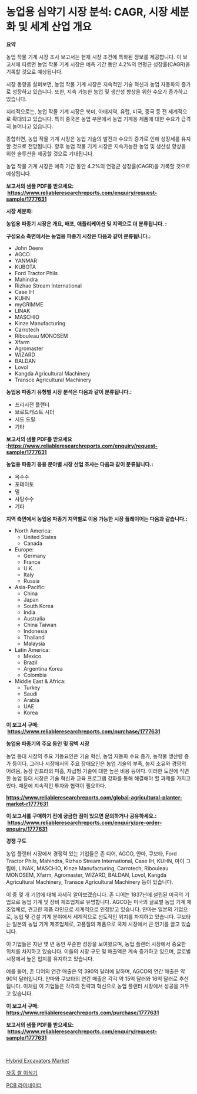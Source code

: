 <p><h1>농업용 심약기 시장 분석: CAGR, 시장 세분화 및 세계 산업 개요</h1></p><p><strong>요약</strong></p>
<p><p>농업 작물 기계 시장 조사 보고서는 현재 시장 조건에 특화된 정보를 제공합니다. 이 보고서에 따르면 농업 작물 기계 시장은 예측 기간 동안 4.2%의 연평균 성장률(CAGR)을 기록할 것으로 예상됩니다.</p><p>시장 동향을 살펴보면, 농업 작물 기계 시장은 지속적인 기술 혁신과 농업 자동화의 증가로 성장하고 있습니다. 또한, 지속 가능한 농업 및 생산성 향상을 위한 수요가 증가하고 있습니다.</p><p>지리적으로는, 농업 작물 기계 시장은 북미, 아태지역, 유럽, 미국, 중국 등 전 세계적으로 확대되고 있습니다. 특히 중국은 농업 부문에서 농업 기계용 제품에 대한 수요가 급격히 늘어나고 있습니다.</p><p>종합하면, 농업 작물 기계 시장은 농업 기술의 발전과 수요의 증가로 인해 성장세를 유지할 것으로 전망됩니다. 향후 농업 작물 기계 시장은 지속가능한 농업 및 생산성 향상을 위한 솔루션을 제공할 것으로 기대됩니다.</p><p>농업 작물 기계 시장은 예측 기간 동안 4.2%의 연평균 성장률(CAGR)을 기록할 것으로 예상됩니다.</p></p>
<p><strong>보고서의 샘플 PDF를 받으세요: &nbsp;<a href="https://www.reliableresearchreports.com/enquiry/request-sample/1777631">https://www.reliableresearchreports.com/enquiry/request-sample/1777631</a></strong></p>
<p><strong>시장 세분화:</strong></p>
<p><strong> 농업용 파종기 시장은 개요, 배포, 애플리케이션 및 지역으로 더 분류됩니다. :</strong></p>
<p><strong>구성요소 측면에서는 농업용 파종기 시장은 다음과 같이 분류됩니다.:</strong></p>
<p><ul><li>John Deere</li><li>AGCO</li><li>YANMAR</li><li>KUBOTA</li><li>Ford Tractor Phils</li><li>Mahindra</li><li>Rizhao Stream International</li><li>Case IH</li><li>KUHN</li><li>myGRIMME</li><li>LINAK</li><li>MASCHIO</li><li>Kinze Manufacturing</li><li>Carrotech</li><li>Ribouleau MONOSEM</li><li>Xfarm</li><li>Agromaster</li><li>WIZARD</li><li>BALDAN</li><li>Lovol</li><li>Kangda Agricultural Machinery</li><li>Transce Agricultural Machinery</li></ul></p>
<p><strong> 농업용 파종기 유형별 시장 분석은 다음과 같이 분류됩니다.:</strong></p>
<p><ul><li>프리시전 플랜터</li><li>브로드캐스트 시더</li><li>시드 드릴</li><li>기타</li></ul></p>
<p><strong>보고서의 샘플 PDF를 받으세요 :<a href="https://www.reliableresearchreports.com/enquiry/request-sample/1777631">https://www.reliableresearchreports.com/enquiry/request-sample/1777631</a></strong></p>
<p><strong> 농업용 파종기 응용 분야별 시장 산업 조사는 다음과 같이 분류됩니다.:</strong></p>
<p><ul><li>옥수수</li><li>포테이토</li><li>밀</li><li>사탕수수</li><li>기타</li></ul></p>
<p><strong>지역 측면에서 농업용 파종기 지역별로 이용 가능한 시장 플레이어는 다음과 같습니다.:</strong></p>
<p><ul>
    <li>
        North America:
        <ul>
            <li>United States</li>
            <li>Canada</li>
        </ul>
    </li>
    <li>
        Europe:
        <ul>
            <li>Germany</li>
            <li>France</li>
            <li>U.K.</li>
            <li>Italy</li>
            <li>Russia</li>
        </ul>
    </li>
    <li>
        Asia-Pacific:
        <ul>
            <li>China</li>
            <li>Japan</li>
            <li>South Korea</li>
            <li>India</li>
            <li>Australia</li>
            <li>China Taiwan</li>
            <li>Indonesia</li>
            <li>Thailand</li>
            <li>Malaysia</li>
        </ul>
    </li>
    <li>
        Latin America:
        <ul>
            <li>Mexico</li>
            <li>Brazil</li>
            <li>Argentina Korea</li>
            <li>Colombia</li>
        </ul>
    </li>
    <li>
        Middle East & Africa:
        <ul>
            <li>Turkey</li>
            <li>Saudi</li>
            <li>Arabia</li>
            <li>UAE</li>
            <li>Korea</li>
        </ul>
    </li>
    </ul></p>
<p><strong>이 보고서 구매: &nbsp;<a href="https://www.reliableresearchreports.com/purchase/1777631">https://www.reliableresearchreports.com/purchase/1777631</a></strong></p>
<p><strong>농업용 파종기의 주요 동인 및 장벽 시장</strong></p>
<p><p>농업 등대 시장의 주요 기동요인은 기술 혁신, 농업 자동화 수요 증가, 농작물 생산량 증가 등이다. 그러나 시장에서의 주요 장애요인은 농업 기술의 부족, 농지 소유와 경영의 어려움, 농장 인프라의 미흡, 자급형 기술에 대한 높은 비용 등이다. 이러한 도전에 직면한 농업 등대 시장은 기술 혁신과 교육 프로그램 강화를 통해 해결해야 할 과제를 가지고 있다. 때문에 지속적인 투자와 협력이 필요하다.</p></p>
<p><strong><a href="https://www.reliableresearchreports.com/global-agricultural-planter-market-r1777631">https://www.reliableresearchreports.com/global-agricultural-planter-market-r1777631</a></strong></p>
<p><strong>이 보고서를 구매하기 전에 궁금한 점이 있으면 문의하거나 공유하세요.: &nbsp;<a href="https://www.reliableresearchreports.com/enquiry/pre-order-enquiry/1777631">https://www.reliableresearchreports.com/enquiry/pre-order-enquiry/1777631</a></strong></p>
<p><strong>경쟁 구도</strong></p>
<p><p>농업 플랜터 시장에서 경쟁력 있는 기업들은 존 디어, AGCO, 얀마, 쿠보타, Ford Tractor Phils, Mahindra, Rizhao Stream International, Case IH, KUHN, 마이 그림메, LINAK, MASCHIO, Kinze Manufacturing, Carrotech, Ribouleau MONOSEM, Xfarm, Agromaster, WIZARD, BALDAN, Lovol, Kangda Agricultural Machinery, Transce Agricultural Machinery 등이 있습니다.</p><p>이 중 몇 개 기업에 대해 자세히 알아보겠습니다. 존 디어는 1837년에 설립된 미국의 기업으로 농업 기계 및 장비 제조업체로 유명합니다. AGCO는 미국의 글로벌 농업 기계 제조업체로, 견고한 제품 라인으로 세계적으로 인정받고 있습니다. 얀마는 일본의 기업으로, 농업 및 건설 기계 분야에서 세계적으로 선도적인 위치를 차지하고 있습니다. 쿠보타는 일본의 농업 기계 제조업체로, 고품질의 제품으로 국제 시장에서 큰 인기를 끌고 있습니다.</p><p>이 기업들은 지난 몇 년 동안 꾸준한 성장을 보여왔으며, 농업 플랜터 시장에서 중요한 위치를 차지하고 있습니다. 이들의 시장 규모 및 매출액은 계속 증가하고 있으며, 글로벌 시장에서 높은 입지를 유지하고 있습니다.</p><p>예를 들어, 존 디어의 연간 매출은 약 390억 달러에 달하며, AGCO의 연간 매출은 약 90억 달러입니다. 얀마와 쿠보타의 연간 매출은 각각 약 15억 달러와 16억 달러로 추산됩니다. 이처럼 이 기업들은 각각의 전략과 혁신으로 농업 플랜터 시장에서 성공을 거두고 있습니다.</p></p>
<p><strong>이 보고서 구매: &nbsp; <a href="https://www.reliableresearchreports.com/purchase/1777631">https://www.reliableresearchreports.com/purchase/1777631</a></strong></p>
<p><strong>보고서의 샘플 PDF를 받으세요: &nbsp;<a href="https://www.reliableresearchreports.com/enquiry/request-sample/1777631">https://www.reliableresearchreports.com/enquiry/request-sample/1777631</a></strong><strong></strong></p>
<p>&nbsp;</p>
<p><p><a href="https://github.com/Sinjinluong3e0awx2m195k76/Market-Research-Report-List-2/blob/main/hybrid-excavators-market.md">Hybrid Excavators Market</a></p><p><a href="https://github.com/darrellockm3ytan895656/Market-Research-Report-List-1/blob/main/850215326196.md">자동 쌀 이식기</a></p><p><a href="https://github.com/Penelolack456456/Market-Research-Report-List-1/blob/main/588520626195.md">PCB 라미네이터</a></p></p>